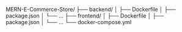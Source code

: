 MERN-E-Commerce-Store/
├── backend/
│   ├── Dockerfile
│   ├── package.json
│   └── ...
├── frontend/
│   ├── Dockerfile
│   ├── package.json
│   └── ...
└── docker-compose.yml

